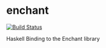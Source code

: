 # enchant

[![Build Status](https://travis-ci.org/kseo/enchant.svg?branch=master)](https://travis-ci.org/kseo/enchant)

Haskell Binding to the Enchant library
